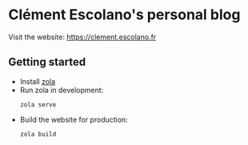 # Clément Escolano's personal blog

Visit the website: https://clement.escolano.fr

## Getting started

* Install [zola](https://www.getzola.org/)
* Run zola in development:
  ```shell
  zola serve
  ```
* Build the website for production:
  ```shell
  zola build
  ```
